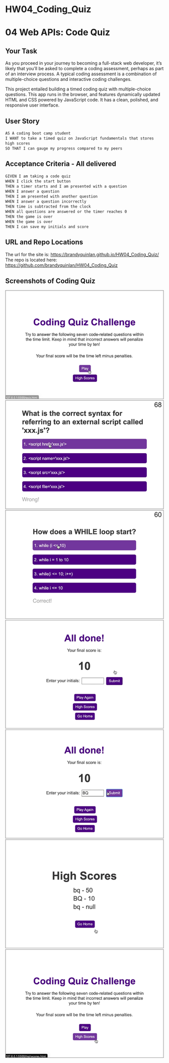 # HW04_Coding_Quiz
# 04 Web APIs: Code Quiz

## Your Task

As you proceed in your journey to becoming a full-stack web developer, it’s likely that you’ll be asked to complete a coding assessment, perhaps as part of an interview process. A typical coding assessment is a combination of multiple-choice questions and interactive coding challenges. 

This project entailed building a timed coding quiz with multiple-choice questions. This app runs in the browser,  and features dynamically updated HTML and CSS powered by JavaScript code. It has a clean, polished, and responsive user interface. 


## User Story

```
AS A coding boot camp student
I WANT to take a timed quiz on JavaScript fundamentals that stores high scores
SO THAT I can gauge my progress compared to my peers
```


## Acceptance Criteria - All delivered

```
GIVEN I am taking a code quiz
WHEN I click the start button
THEN a timer starts and I am presented with a question
WHEN I answer a question
THEN I am presented with another question
WHEN I answer a question incorrectly
THEN time is subtracted from the clock
WHEN all questions are answered or the timer reaches 0
THEN the game is over
WHEN the game is over
THEN I can save my initials and score
```

## URL and Repo Locations
The url for the site is: https://brandyquinlan.github.io/HW04_Coding_Quiz/
The repo is located here: https://github.com/brandyquinlan/HW04_Coding_Quiz

## Screenshots of Coding Quiz
![Screenshot](Quiz_Home.png)
![Screenshot](Quiz_wrong.png)
![Screenshot](Quiz_correct.png)
![Screenshot](Quiz_AllDone.png)
![Screenshot](Quiz_Initials.png)
![Screenshot](Quiz_Scores.png)
![Screenshot](Quiz_Home_Highscores_Button.png)




